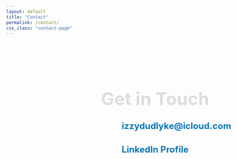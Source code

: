 ```yaml
---
layout: default
title: "Contact"
permalink: /contact/
css_class: "contact-page"
---
```


<style>
  /* Container for contact information */
  .contact-page-container {
    width: 100%;
    margin: 0 auto;
    display: flex;
    align-items: center;
    justify-content: center;
    padding: 3rem 1rem;
  }

  /* Profile image styling */
  .profile-image {
    width: 300px; /* Larger image */
    height: 300px;
    border-radius: 50%;
    background-size: cover;
    background-position: center;
    background-image: url("/assets/images/IMG_5332.jpeg"); /* Ensure correct file path */
    flex-shrink: 0;
  }

  /* Contact details container */
  .contact-details-container {
    flex-grow: 1;
    margin-left: 2rem;
    text-align: left;
  }

  /* Title styling */
  .contact-details-container h1 {
    font-size: 3rem; /* Larger title */
    color: #ddd; /* Lighter color for the title */
    margin-bottom: 1.5rem;
  }

  /* Contact item wrapper */
  .contact-item {
    display: flex;
    align-items: center;
    gap: 1rem;
    margin-bottom: 1.5rem;
  }

  /* Contact icons */
  .contact-icon {
    width: 40px; /* Larger icons */
    height: 40px;
    display: block;
    background-size: cover;
    background-position: center;
  }

  .contact-email {
    background-image: url("/assets/icons/github.svg"); /* Correct path */
  }

  .contact-linkedin {
    background-image: url("/assets/icons/linkedin.svg"); /* Correct path */
  }

  /* Contact text */
  .contact-details-container a {
    font-size: 1.5rem; /* Bigger text */
    color: #0077b5; /* Link color */
    text-decoration: none;
    font-weight: bold;
  }

  .contact-details-container a:hover {
    text-decoration: underline;
  }

  /* Responsive adjustments */
  @media (max-width: 768px) {
    .contact-page-container {
      flex-direction: column;
      align-items: center;
    }

    .profile-image {
      width: 150px;
      height: 150px;
    }

    .contact-details-container {
      margin-left: 0;
      text-align: center;
    }

    .contact-icon {
      width: 30px;
      height: 30px;
    }

    .contact-details-container a {
      font-size: 1.2rem;
    }
  }
</style>

<div class="contact-page-container">
  <!-- Profile Image -->
  <div class="profile-image"></div>

  <!-- Contact Details -->
  <div class="contact-details-container">
    <h1>Get in Touch</h1>
    <!-- Email Section -->
    <div class="contact-item">
      <div class="contact-icon contact-email"></div>
      <a href="mailto:izzydudlyke@icloud.com">izzydudlyke@icloud.com</a>
    </div>
    <!-- LinkedIn Section -->
    <div class="contact-item">
      <div class="contact-icon contact-linkedin"></div>
      <a href="https://www.linkedin.com/in/isabel-dudlyke/" target="_blank">LinkedIn Profile</a>
    </div>
  </div>
</div>
